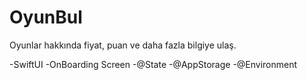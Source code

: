 # OyunBul

Oyunlar hakkında fiyat, puan ve daha fazla bilgiye ulaş.

-SwiftUI
  -OnBoarding Screen
    -@State
    -@AppStorage
  -@Environment
